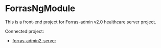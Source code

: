 # ForrasNgModule

This is a front-end project for Forras-admin v2.0 healthcare server project.

Connected project:
- [forras-admin2-server](https://github.com/pzoli/forras-admin2-server)
